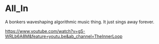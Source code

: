 # All_In

A bonkers waveshaping algorithmic music thing. It just sings away forever.

https://www.youtube.com/watch?v=gS-WRLb6A8M&feature=youtu.be&ab_channel=TheInnerLoop


